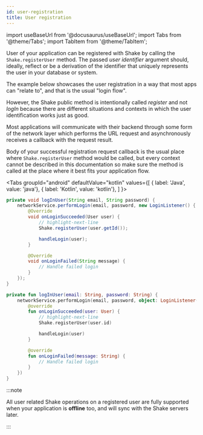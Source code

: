 ```yaml
---
id: user-registration
title: User registration
---
```

import useBaseUrl from '@docusaurus/useBaseUrl';
import Tabs from '@theme/Tabs';
import TabItem from '@theme/TabItem';

User of your application can be registered with Shake by calling the `Shake.registerUser` method. The passed _user identifier_ argument
should, ideally, reflect or be a derivation of the identifier that uniquely represents the user in your database or system.

The example below showcases the user registration in a way that most apps can "relate to", and that is the usual "login flow". 

However, the Shake public method is intentionally called _register_ and not _logIn_ because there are different situations and contexts in which the 
user identification works just as good.

Most applications will communicate with their backend through some form of the network layer which performs the URL request and asynchronously
receives a callback with the request result.

Body of your successful registration request callback is the usual place where `Shake.registerUser` method would be called, but every context cannot be described
in this documentation so make sure the method is called at the place where it best fits your application flow.

<Tabs
  groupId="android"
  defaultValue="kotlin"
  values={[
    { label: 'Java', value: 'java'},
    { label: 'Kotlin', value: 'kotlin'},
  ]
}>

<TabItem value="java">

```java title="LoginActivity.java"
private void logInUser(String email, String password) {
    networkService.performLogin(email, password, new LoginListener() {
        @Override
        void onLoginSucceeded(User user) {
            // highlight-next-line
            Shake.registerUser(user.getId());

            handleLogin(user);        
        }

        @Override
        void onLoginFailed(String message) {
            // Handle failed login     
        }
    });
}
```

</TabItem>

<TabItem value="kotlin">

```kotlin title="LoginActivity.kt"
private fun logInUser(email: String, password: String) {
    networkService.performLogin(email, password, object: LoginListener() {
        @override
        fun onLoginSucceeded(user: User) {
            // highlight-next-line
            Shake.registerUser(user.id)

            handleLogin(user)
        }

        @override
        fun onLoginFailed(message: String) {
            // Handle failed login
        }
    })
}
```

</TabItem>
</Tabs>

:::note

All user related Shake operations on a registered user are fully supported when your application is __offline__ too, and will sync with the Shake servers later.

:::

